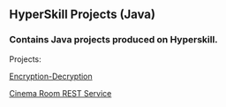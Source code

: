 ## HyperSkill Projects (Java)
### Contains Java projects produced on Hyperskill.

Projects:

[Encryption-Decryption](https://github.com/Maxxx873/hyperskill-EncryptionDecryption/)

[Cinema Room REST Service](https://github.com/Maxxx873/Cinema-Room-REST-Service/)
